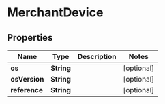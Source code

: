 

# MerchantDevice


## Properties

| Name | Type | Description | Notes |
|------------ | ------------- | ------------- | -------------|
|**os** | **String** |  |  [optional] |
|**osVersion** | **String** |  |  [optional] |
|**reference** | **String** |  |  [optional] |



